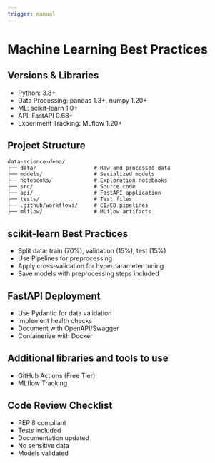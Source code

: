 ```yaml
---
trigger: manual
---
```


# Machine Learning Best Practices

## Versions & Libraries
- Python: 3.8+
- Data Processing: pandas 1.3+, numpy 1.20+
- ML: scikit-learn 1.0+
- API: FastAPI 0.68+
- Experiment Tracking: MLflow 1.20+

## Project Structure
```
data-science-demo/
├── data/                  # Raw and processed data
├── models/                # Serialized models
├── notebooks/             # Exploration notebooks
├── src/                   # Source code
├── api/                   # FastAPI application
├── tests/                 # Test files
├── .github/workflows/     # CI/CD pipelines
├── mlflow/                # MLflow artifacts
```

## scikit-learn Best Practices
- Split data: train (70%), validation (15%), test (15%)
- Use Pipelines for preprocessing
- Apply cross-validation for hyperparameter tuning
- Save models with preprocessing steps included

## FastAPI Deployment
- Use Pydantic for data validation
- Implement health checks
- Document with OpenAPI/Swagger
- Containerize with Docker

## Additional libraries and tools to use
- GitHub Actions (Free Tier)
- MLflow Tracking

## Code Review Checklist
- PEP 8 compliant
- Tests included
- Documentation updated
- No sensitive data
- Models validated
